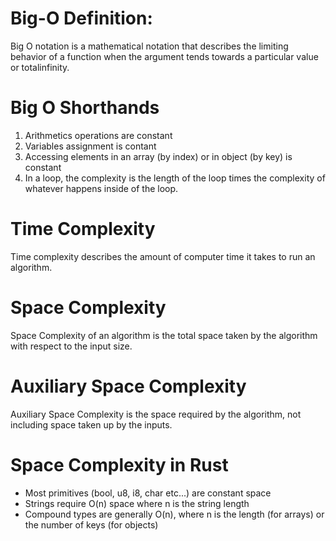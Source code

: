 # Big-O Definition:

Big O notation is a mathematical notation that describes
the limiting behavior of a function when the argument tends
towards a particular value or totalinfinity.

# Big O Shorthands

1. Arithmetics operations are constant
2. Variables assignment is contant
3. Accessing elements in an array (by index) or in object (by key)
   is constant
4. In a loop, the complexity is the length of the loop
   times the complexity of whatever happens inside of
   the loop.

# Time Complexity

Time complexity describes the amount of computer time
it takes to run an algorithm.

# Space Complexity

Space Complexity of an algorithm is the total space taken
by the algorithm with respect to the input size.

# Auxiliary Space Complexity

Auxiliary Space Complexity is the space required by the
algorithm, not including space taken up by the inputs.

# Space Complexity in Rust

- Most primitives (bool, u8, i8, char etc...) are constant space
- Strings require O(n) space where n is the string length
- Compound types are generally O(n), where n is the length
  (for arrays) or the number of keys (for objects)
